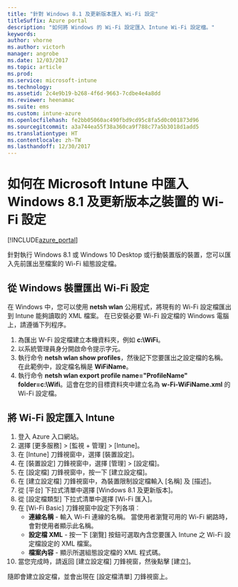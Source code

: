 ```yaml
---
title: "針對 Windows 8.1 及更新版本匯入 Wi-Fi 設定"
titleSuffix: Azure portal
description: "如何將 Windows 的 Wi-Fi 設定匯入 Intune Wi-Fi 設定檔。"
keywords: 
author: vhorne
ms.author: victorh
manager: angrobe
ms.date: 12/03/2017
ms.topic: article
ms.prod: 
ms.service: microsoft-intune
ms.technology: 
ms.assetid: 2c4e9b19-b268-4f6d-9663-7cdbe4e4a8dd
ms.reviewer: heenamac
ms.suite: ems
ms.custom: intune-azure
ms.openlocfilehash: fe2bb05060ac490fbd9cd95c8fa5d0c001873d96
ms.sourcegitcommit: a3a744ea55f38a360ca9f788c77a5b3018d1add5
ms.translationtype: HT
ms.contentlocale: zh-TW
ms.lasthandoff: 12/30/2017
---
```

# <a name="how-to-import-wi-fi-settings-for-windows-81-and-later-devices-in-microsoft-intune"></a>如何在 Microsoft Intune 中匯入 Windows 8.1 及更新版本之裝置的 Wi-Fi 設定

[!INCLUDE[azure_portal](./includes/azure_portal.md)]

針對執行 Windows 8.1 或 Windows 10 Desktop 或行動裝置版的裝置，您可以匯入先前匯出至檔案的 Wi-Fi 組態設定檔。

## <a name="export-wi-fi-settings-from-a-windows-device"></a>從 Windows 裝置匯出 Wi-Fi 設定

在 Windows 中，您可以使用 **netsh wlan** 公用程式，將現有的 Wi-Fi 設定檔匯出到 Intune 能夠讀取的 XML 檔案。 在已安裝必要 Wi-Fi 設定檔的 Windows 電腦上，請遵循下列程序。
1. 為匯出 W-Fi 設定檔建立本機資料夾，例如 **c:\WiFi**。
1. 以系統管理員身分開啟命令提示字元。
1. 執行命令 **netsh wlan show profiles**，然後記下您要匯出之設定檔的名稱。 在此範例中，設定檔名稱是 **WiFiName**。
1. 執行命令 **netsh wlan export profile name="ProfileName" folder=c:\Wifi**。這會在您的目標資料夾中建立名為 **w-Fi-WiFiName.xml** 的 Wi-Fi 設定檔。

## <a name="import-the-wi-fi-settings-into-intune"></a>將 Wi-Fi 設定匯入 Intune

1. 登入 Azure 入口網站。
2. 選擇 [更多服務]  >  [監視 + 管理]  >  [Intune]。
3. 在 [Intune] 刀鋒視窗中，選擇 [裝置設定]。
2. 在 [裝置設定] 刀鋒視窗中，選擇 [管理]  >  [設定檔]。
3. 在 [設定檔] 刀鋒視窗中，按一下 [建立設定檔]。
4. 在 [建立設定檔] 刀鋒視窗中，為裝置限制設定檔輸入 [名稱] 及 [描述]。
5. 從 [平台] 下拉式清單中選擇 [Windows 8.1 及更新版本]。
6. 從 [設定檔類型] 下拉式清單中選擇 [Wi-Fi 匯入]。
7. 在 [Wi-Fi Basic] 刀鋒視窗中設定下列各項︰
    - **連線名稱** - 輸入 Wi-Fi 連線的名稱。 當使用者瀏覽可用的 Wi-Fi 網路時，會對使用者顯示此名稱。
    - **設定檔 XML** - 按一下 [瀏覽] 按鈕可選取內含您要匯入 Intune 之 Wi-Fi 設定檔設定的 XML 檔案。
    - **檔案內容** - 顯示所選組態設定檔的 XML 程式碼。
8. 當您完成時，請返回 [建立設定檔] 刀鋒視窗，然後點擊 [建立]。

隨即會建立設定檔，並會出現在 [設定檔清單] 刀鋒視窗上。

